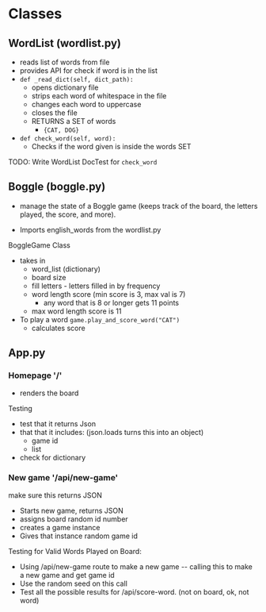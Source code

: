 # Classes

## WordList (wordlist.py)

- reads list of words from file
- provides API for check if word is in the list
- `def _read_dict(self, dict_path):`
  - opens dictionary file
  - strips each word of whitespace in the file
  - changes each word to uppercase
  - closes the file
  - RETURNS a SET of words
    - `{CAT, DOG}`
- `def check_word(self, word):`
  - Checks if the word given is inside the words SET

TODO: Write WordList DocTest for `check_word`

## Boggle (boggle.py)

- manage the state of a Boggle game (keeps track of the board, the letters played, the score, and more).

- Imports english_words from the wordlist.py

BoggleGame Class

- takes in
  - word_list (dictionary)
  - board size
  - fill letters - letters filled in by frequency
  - word length score (min score is 3, max val is 7)
    - any word that is 8 or longer gets 11 points
  - max word length score is 11
- To play a word `game.play_and_score_word("CAT")`
  - calculates score

## App.py

### Homepage '/'

- renders the board


Testing
- test that it returns Json
- that that it includes:
(json.loads turns this into an object)
    - game id
    - list
- check for dictionary

### New game '/api/new-game'
make sure this returns JSON
- Starts new game, returns JSON
- assigns board random id number
- creates a game instance
- Gives that instance random game id


Testing for Valid Words Played on Board:
- Using /api/new-game route to make a new game -- calling this to make a new game and get game id
- Use the random seed on this call
- Test all the possible results for /api/score-word. (not on board, ok, not word)